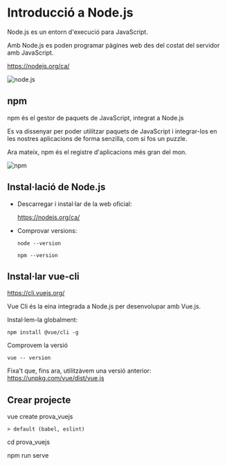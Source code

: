 Introducció a Node.js
=====================

Node.js es un entorn d'execució para JavaScript.

Amb Node.js es poden programar pàgines web des del costat del servidor amb JavaScript.

https://nodejs.org/ca/

![node.js](https://upload.wikimedia.org/wikipedia/commons/thumb/d/d9/Node.js_logo.svg/1280px-Node.js_logo.svg.png)

npm
---

npm és el gestor de paquets de JavaScript, integrat a Node.js

Es va dissenyar per poder utilitzar paquets de JavaScript i integrar-los en les nostres aplicacions de forma senzilla, com si fos un puzzle.

Ara mateix, npm és el registre d'aplicacions més gran del mon.

![npm](https://upload.wikimedia.org/wikipedia/commons/thumb/d/db/Npm-logo.svg/1200px-Npm-logo.svg.png)

Instal·lació de Node.js
----------------------

* Descarregar i instal·lar de la web oficial:

  https://nodejs.org/ca/

* Comprovar versions:

  ```
  node --version

  npm --version
  ```

Instal·lar vue-cli
------------------

https://cli.vuejs.org/

Vue Cli és la eina integrada a Node.js per desenvolupar amb Vue.js.

Instal·lem-la globalment:

```
npm install @vue/cli -g
```

Comprovem la versió

```
vue -- version
```

Fixa't que, fins ara, utilitzàvem una versió anterior: https://unpkg.com/vue/dist/vue.js

Crear projecte
--------------

vue create prova_vuejs

```
> default (babel, eslint)
```

cd prova_vuejs

npm run serve


